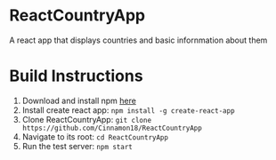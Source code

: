 # ReactCountryApp
A react app that displays countries and basic infornmation about them

# Build Instructions
1. Download and install npm [here](https://nodejs.org/en/)
2. Install create react app: `npm install -g create-react-app`
3. Clone ReactCountryApp: `git clone https://github.com/Cinnamon18/ReactCountryApp`
4. Navigate to its root: `cd ReactCountryApp`
5. Run the test server: `npm start`

